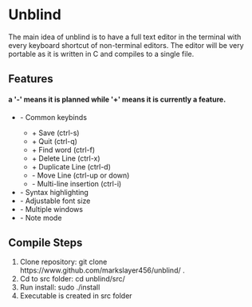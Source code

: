 <h1> Unblind </h1>

The main idea of unblind is to have a full text editor in the terminal with every keyboard shortcut of non-terminal editors. The editor will be very portable as it is written in C and compiles to a single file.

<h2> Features </h2>
<h4> a '-' means it is planned while '+' means it is currently a feature. </h4>
<ul>
	<li> - Common keybinds </li>
		<ul>
			<li> + Save (ctrl-s) </li>
			<li> + Quit (ctrl-q) </li>
			<li> + Find word (ctrl-f) </li>
			<li> + Delete Line (ctrl-x) </li>
			<li> + Duplicate Line (ctrl-d) </li>
			<li> - Move Line (ctrl-up or down) </li>
			<li> - Multi-line insertion (ctrl-i) </li>
		</ul>
	<li> - Syntax highlighting </li>
	<li> - Adjustable font size </li>
	<li> - Multiple windows </li>
	<li> - Note mode </li>
</ul>

<h2> Compile Steps </h2>
<ol>
	<li> Clone repository: git clone https://www.github.com/markslayer456/unblind/ . </li>
	<li> Cd to src folder: cd unblind/src/ </li>
	<li> Run install: sudo ./install </li>
	<li> Executable is created in src folder </li>
</ol>
